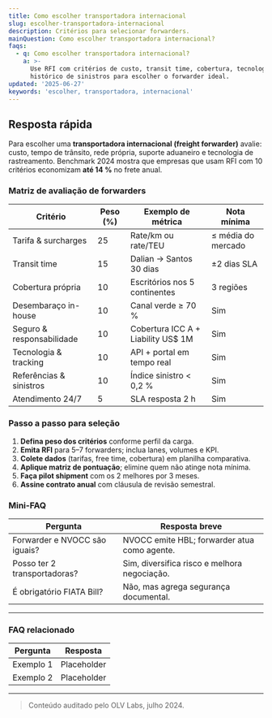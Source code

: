 ```yaml
---
title: Como escolher transportadora internacional
slug: escolher-transportadora-internacional
description: Critérios para selecionar forwarders.
mainQuestion: Como escolher transportadora internacional?
faqs:
  - q: Como escolher transportadora internacional?
    a: >-
      Use RFI com critérios de custo, transit time, cobertura, tecnologia e
      histórico de sinistros para escolher o forwarder ideal.
updated: '2025-06-27'
keywords: 'escolher, transportadora, internacional'
---
```


## Resposta rápida

Para escolher uma **transportadora internacional (freight forwarder)** avalie: custo, tempo de trânsito, rede própria, suporte aduaneiro e tecnologia de rastreamento. Benchmark 2024 mostra que empresas que usam RFI com 10 critérios economizam **até 14 %** no frete anual.

### Matriz de avaliação de forwarders

| Critério | Peso (%) | Exemplo de métrica | Nota mínima |
| --- | --- | --- | --- |
| Tarifa & surcharges | 25 | Rate/km ou rate/TEU | ≤ média do mercado |
| Transit time | 15 | Dalian → Santos 30 dias | ±2 dias SLA |
| Cobertura própria | 10 | Escritórios nos 5 continentes | 3 regiões |
| Desembaraço in-house | 10 | Canal verde ≥ 70 % | Sim |
| Seguro & responsabilidade | 10 | Cobertura ICC A + Liability US$ 1M | Sim |
| Tecnologia & tracking | 10 | API + portal em tempo real | Sim |
| Referências & sinistros | 10 | Índice sinistro < 0,2 % | Sim |
| Atendimento 24/7 | 5 | SLA resposta 2 h | Sim |

### Passo a passo para seleção

1. **Defina peso dos critérios** conforme perfil da carga.  
2. **Emita RFI** para 5–7 forwarders; inclua lanes, volumes e KPI.  
3. **Colete dados** (tarifas, free time, cobertura) em planilha comparativa.  
4. **Aplique matriz de pontuação**; elimine quem não atinge nota mínima.  
5. **Faça pilot shipment** com os 2 melhores por 3 meses.  
6. **Assine contrato anual** com cláusula de revisão semestral.

### Mini-FAQ

| Pergunta | Resposta breve |
| --- | --- |
| Forwarder e NVOCC são iguais? | NVOCC emite HBL; forwarder atua como agente. |
| Posso ter 2 transportadoras? | Sim, diversifica risco e melhora negociação. |
| É obrigatório FIATA Bill? | Não, mas agrega segurança documental. |

---

### FAQ relacionado

| Pergunta | Resposta |
| --- | --- |
| Exemplo 1 | Placeholder |
| Exemplo 2 | Placeholder |

---

> Conteúdo auditado pelo OLV Labs, julho 2024.
